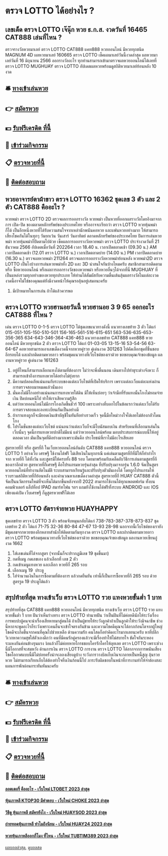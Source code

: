 # ตรวจ LOTTO ได้อย่างไร ?
## เลขเด็ด ตรวจ LOTTO เจ๊นุ๊ก หวย ธ.ก.ส. งวดวันที่ 16465 CAT888 เล่นที่ไหน ?
ตรวจรางวัลหวยมาเลย์ ตรวจ LOTTO CAT888 แคท888 หวยออนไลน์ มีหวยทุกชนิด MAGNUM 4D ผลหวยมาเลย์ 160665 ตรวจ LOTTO เช็คผลมาเลย์วันนี้งวดล่าสุด ผลหวยมาเลย์วันที่ 16 มิถุนายน 2566 ออกรางวัลอะไร ทุกท่านสามารถเข้ามาตรวจผลหวยออนไลน์ได้เลยที่ ตรวจ LOTTO MUGHUAY ตรวจ LOTTO อัปเดตผลหวยพร้อมดูสถิติหวยมาเลย์ย้อนหลัง 10 งวด

## 🛎 [ทางเข้าเล่นหวย](https://bit.ly/3BG5bNw)
## 👉 [สมัครหวย](https://bit.ly/3BG5bNw)
## 💵 [รับฟรีเครดิต ที่นี้](https://bit.ly/3C3mvgS)
## 👑 [เข้าร่วมกิจกรรม](https://bit.ly/3C3mvgS)
## 📋 [ตรวจหวยที่นี้](https://bit.ly/3C3mvgS)
## 📱 [ติดต่อสอบถาม](https://bit.ly/3C3mvgS)

## หวยอาจารย์ตาผ้าขาว ตรวจ LOTTO 16362 ชุดเลข 3 ตัว และ 2 ตัว CAT888 คืออะไร ?
หวยพม่า ตรวจ LOTTO 2D ตรวจผลการออกรางวัล หวยพม่า เป็นหวยที่ออกผลรางวัลโดยอิงมาจากการ เปิด-ปิด ของตลาดหลักทรัพย์ของประเทศไทย หรืออาจจะเรียกว่า ตรวจ LOTTO หวยหุ้นพม่าก็ได้ เป็นอีกหนึ่งหวยที่ได้รับความสนใจจากเหล่านักพนันคอหวย และแฟนหวยอย่างมาก ให้สามารถเสี่ยงโชคกันได้ในทุกๆ วันยกเว้น วันเสาร์ วันอาทิตย์ ตลาดหลักทรัพย์ของประเทศไทย ปิดการเล่นหวยพม่า หวยหุ้นพม่าก็ปิดตามไปด้วย
เช็คผลการออกรางวัลหวยพม่า ตรวจ LOTTO ประจำงวดวันที่ 21 ธันวาคม 2566
อัปเดตเมื่อวันที่ 202264 เวลา 18.40 น.
เวลาเปิดตลาดเช้า (09.30 น.) AM
เวลาปิดตลาดเช้า (12.01 ตรวจ LOTTO น.)
เวลาเปิดตลาดบ่าย (14.00 น.) PM
เวลาปิดตลาดบ่าย (16.30 น.)
ตรวจผลหวยพม่า 211264 ตรวจผลการออกรางวัลหวยพม่าย้อนหลัง หวยพม่า2D ตรวจ LOTTO เป็นไงบ้างการเล่นหวยพม่าทั้ง 2D และ 3D น่าสนใจกันบ้างไหมครับ สมาชิกสามารถติดตาม หรือ ซื้อหวยออนไลน์ หรือผลการออกรางวัลของหวยพม่า หรือหวยอื่นๆได้จากที่นี่ MUGHUAY ที่เป็นแหล่งรวมทุกอย่างของหวยทุกประเภท ให้ท่านได้สัมผัสกับความตื่นเต้นลุ้นผลรางวัลในแต่ละงวด งวดนี้อาจไม่ใช่ของคุณแต่ยังมีงวดหน้าให้คุณรอลุ้นอยู่เสมอนะครับ
1. มีเป้าหมายในการเล่น ถ้าได้แล้วควรพอ

## ตรวจ LOTTO หวยฮานอยวันนี้ หวยฮานอย 3 9 65 ออกอะไร CAT888 ที่ไหน ?
เด่น ตรวจ LOTTO 0-1-5 ตรวจ LOTTO ได้ชุดเลขแนวทางดังนี้
แนวทางเลขท้าย 3 ตัว ได้แก่
015-051-105-150-510-501
156-165-561-516-615-651
563-536-635-653-356-365
634-643-346-364-436-463
แนวทางเลขท้าย CAT888 แคท888 หวยออนไลน์ มีหวยทุกชนิด 2 ตัว ตรวจ LOTTO ได้แก่
01-03-05
13-15-16
53-54-56
63-64-67
คอหวยสามารถเอาเลขเด็ดงวดนี้จากหวยคู่รวย คู่เด่นงวด 301263 ไปคัดเลือกชุดที่ชื่นชอบอีกรอบได้ และฝากติดตามหวยลาว พร้อมชุดแนวทางที่เว็บไซต์ของเราด้วย
ขอขอบคุณเจ้าของข้อมูล
ผลงานหวยคู่รวย คู่เด่นงวด 161263
1. อยู่ที่ไหนก็สามารถเลือกแทงได้ตามที่ต้องการ ไม่ว่าจะพึ่งตื่นนอน เดินทางไปทำธุระต่างจังหวะ ก็สามารถเข้าถึงการแทงหวยได้อย่างไม่ยุ่งยาก
2. มีความปลอดภัยแน่นอนกับระบบของแต่ละเว็บไซต์ที่เปิดให้บริการ เพราะแต่ละเว็บแต่ละแห่งผ่านการตรวจสอบมาหมดแล้วนั่นเอง
3. มั่นคงไม่มีโกงอย่างแน่นอนการแทงหวยใต้ดิน มีให้เห็นบ่อยๆ ว่าเจ้ามือที่รับแทงนั้นโกงไม่ยอมจ่ายเงิน ปิดบ่อนหนีไป ทำให้เราเสียความรู้สึก
4. แต่ว่าหวยออนไลน์ไม่มีการโกงเกิดขึ้นชัวร์ 100 เพราะอย่างที่บอกไปในข้อแรกว่าแต่ละเว็บได้รับการตรวจสอบและลงทะเบียนกันเป็นอย่างดี
5. ถ้าเราแทงถูกก็จะมียอดเงินเข้าบัญชีในทันทีอย่างรวดเร็ว จุดนี้มือใหม่วางใจได้เลยไม่ต้องกลัวโดนโกง
6. โปรโมชั่นของแต่ละเว็บไซต์ แน่นอนว่าแต่ละเว็บก็จะมีโบนัสมอบเงิน สำหรับคนที่เลือกมาเล่นในเว็บนั้นๆ จุดนี้การแทงหวยปกติไม่มีแน่ แต่ว่าหวยออนไลน์พร้อม มอบประสบการณ์แบบนี้ให้อยู่ตลอดเวลา มันเป็นจุดที่ดีอย่างมากเพราะมันคือ ประโยชน์ที่เราไม่มีอะไรเสียเลย

สูตรหวยยี่กี หรือ สูตรยี่กี ในเว็บหวยออนไลน์อันดับ CAT888 แคท888 หวยออนไลน์ ตรวจ LOTTO 1 อย่างเว็บ เศรษฐี ใช้งานได้ฟรี ไม่เสียเงินในทุกกรณี แค่เล่นตามสูตรยี่กีที่มีให้ก็ทำกำไรจาก หวยยี่กี ได้ทั้งวัน และสูตรมีให้ครบทั้ง 88 รอบ โดยมาพร้อมกับเคล็ดลับวิธีการเล่นตามสูตรยี่กี ของเราอีกด้วย
สูตรหวยยี่กีเศรษฐี คือโปรแกรมหวยรุ่นล่าสุด ที่ปรับปรุงมาจากรุ่น 1.6.0 จัดเป็นสูตรหวยออนไลน์ที่ทำงานอัตโนมัติ ระบบสามารถเรียนรู้และปรับปรุงตัวมันเองได้ โดยถูกโปรแกรมให้รวบรวมสถิติหวยยี่กีย้อนหลัง และคำนวณหาเลขเด็ดงวดล่าสุด สูตรหวยยี่กี HUAY CAT888 ตัวนี้ จัดเป็นนวัตกรรมใหม่ที่จะเห็นได้มากขึ้นหลังจากปี 2022 สามารถใช้งานได้ทุกแพลตฟอร์ม ทั้งบนคอมพิวเตอร์ แล็ปท็อป IPAD สมาร์ทโฟน ฯลฯ แถมยังใช้งานได้ฟรีทั้งระบบ ANDROID และ IOS เพียงแค่เปิด เว็บเศรษฐี ก็ดูสูตรหวยฟรีได้เลย

## ตรวจ LOTTO อัตราจ่ายหวย HUAYHAPPY
ชุดเลขท้าย ตรวจ LOTTO 3 ตัว พร้อมจับหมุนกลับได้แก่
738-783-387-378-873-837
ชุดเลขท้าย 2 ตัว ได้แก่
71-75
32-36
80-84
47-67
13-93
28-98
นอกจากนี้เว็บไซต์ของเรายังมีชุดเลขจากหวยซองอีกหลายสำนักให้ติดตามกันทุกงวด ตรวจ LOTTO และฝากติดตามหวยลาว ตรวจ LOTTO พร้อมชุดแนวทางที่เว็บไซต์ของเราด้วย
ขอขอบคุณเจ้าของข้อมูล
ผลงานหวยเซียนอู๋งวด 1662

1. ใส่เลขเด่นที่ได้จากสูตร (จากนั้นก็จะปรากฏมีเลข 19 ชุดขึ้นมา)
2. กดที่เมนู กดเลขเอง แล้วเลือกที่ เลข 2 ตัว
3. กดเข้าเมนูแทงหวย และเลือก หวยยีกี่ 265 รอบ
4. เลือกเมนู 19  ประตู
5. ใส่จำนวนเงินในการซื้อตามที่ต้องการ แล้วกดยืนยัน เท่านี้ก็เป็นการซื้อหวยยี่กี 265 รอบ ด้วยสูตรรูด 19 ประตูได้แล้ว

## สรุปท้ายที่สุด ทางเข้าเว็บ ตรวจ LOTTO รวย แทงหวยขั้นต่ำ 1 บาท
สรุปท้ายที่สุด CAT888 แคท888 หวยออนไลน์ มีหวยทุกชนิด ทางเข้าเว็บ ตรวจ LOTTO รวย แทงหวยขั้นต่ำ 1 บาท ฝันว่าเห็นร่างทรง ตรวจ LOTTO ทำนายฝัน ว่าเป็นฝันที่ไม่ค่อยดีนักให้ระวังเรื่องการพบปะผู้คนจะนำเรื่องเสียหายมาสู่ตนได้ ถ้าเป็นผู้ขายให้ระวังลูกค้าถ้าเป็นลูกค้าให้ระวังมิจฉาชีพ ช่วงนี้หากจะพูดอะไรก็ระวังเพราะคนอื่นจะเข้าใจตรงกันข้าม และความโชคดีคุณจะได้ลาภก้อนโตจากผู้ใหญ่ โชคดีจะเกิดขึ้นจากคนที่คุณไปช่วยเหลือ
ด้านความรัก คนโสดก็อย่าคิดอะไรมากเลยนะครับ หาที่ปลีกวิเวกหาความสุขใส่ตัวเองดีกว่า คนที่มีคนรักคู่ครองแล้วจะมีเรื่องทำให้ไม่สบายใจ ขัดใจกันระหองระแหงกันค่อนข้างรุนแรง ง้อแล้วก็ไม่ค่อยหายโกรธชอบใครรักใครให้ลุยเลย ตรวจ LOTTO เพราะช่วงนี้มีโอกาสที่จะสมหวัง
ด้านการเงิน ตรวจ LOTTO การงาน ตรวจ LOTTO ได้ลาภจากการพนันเสี่ยงโชคโอกาศแบบนี้มีไม่บ่อยครั้งน่าจะลองเสี่ยงดูบ้าง ระวังการวางบิลเก็บเงินจะกลายเป็นหนี้สูญ ลุ้นรวยหวย ไม่สามารถเรียกเก็บได้ต้องทำใจทิ้งเงินก้อนนี้ไป ภาระรับผิดชอบในหน้าที่การงานทำให้จำต้องสละแผนการพักผ่อนกระทันหันนะครับ

## 🛎 [ทางเข้าเล่นหวย](https://bit.ly/3BG5bNw)
## 👉 [สมัครหวย](https://bit.ly/3BG5bNw)
## 💵 [รับฟรีเครดิต ที่นี้](https://bit.ly/3C3mvgS)
## 👑 [เข้าร่วมกิจกรรม](https://bit.ly/3C3mvgS)
## 📋 [ตรวจหวยที่นี้](https://bit.ly/3C3mvgS)
## 📱 [ติดต่อสอบถาม](https://bit.ly/3C3mvgS)

#### [ลอตเตอรี่ คืออะไร - เว็บใหม่ LTOBET 2023 ล่าสุด](https://atom.io/themes/ลอตเตอรี่%20คืออะไร%20-%20เว็บใหม่%20ltobet%202023%20ล่าสุด)
#### [หุ้นเกาหลี KTOP30 มีคำตอบ - เว็บใหม่ CHOKE 2023 ล่าสุด](https://atom.io/themes/หุ้นเกาหลี%20ktop30%20มีคำตอบ%20-%20เว็บใหม่%20choke%202023%20ล่าสุด)
#### [วิธีดู หุ้นเกาหลี สมัครยังไง - เว็บใหม่ HUAYSOD 2023 ล่าสุด](https://atom.io/themes/วิธีดู%20หุ้นเกาหลี%20สมัครยังไง%20-%20เว็บใหม่%20huaysod%202023%20ล่าสุด)
#### [ถ่ายทอดหุ้นเกาหลี ทำไมถึงนิยม - เว็บใหม่ HUAY24 2023 ล่าสุด](https://atom.io/themes/ถ่ายทอดหุ้นเกาหลี%20ทำไมถึงนิยม%20-%20เว็บใหม่%20huay24%202023%20ล่าสุด)
#### [หวยหุ้นเกาหลีออกกี่โมง ที่ไหน - เว็บใหม่ TUBTIM389 2023 ล่าสุด](https://atom.io/themes/หวยหุ้นเกาหลีออกกี่โมง%20ที่ไหน%20-%20เว็บใหม่%20tubtim389%202023%20ล่าสุด)

[ผลบอลล่าสุด](https://siamsport.tv "ผลบอลล่าสุด"), [ดูบอลสด](https://siamsport.tv/ดูบอลสด "ดูบอลสด")